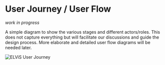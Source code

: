 # User Journey / User Flow 


*work in progress*

A simple diagram to show the various stages and different actors/roles. This does not capture everything but will facilitate our discussions and guide the design process. More elaborate and detailed user flow diagrams will be needed later. 


![ELViS User Journey](user-journey.jpeg "ELViS User Journey")
